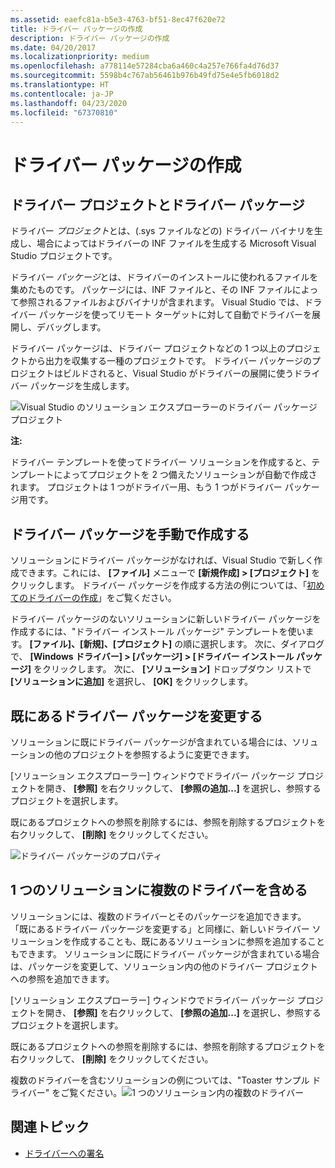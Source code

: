 ```yaml
---
ms.assetid: eaefc81a-b5e3-4763-bf51-8ec47f620e72
title: ドライバー パッケージの作成
description: ドライバー パッケージの作成
ms.date: 04/20/2017
ms.localizationpriority: medium
ms.openlocfilehash: a778114e57284cba6a460c4a257e766fa4d76d37
ms.sourcegitcommit: 5598b4c767ab56461b976b49fd75e4e5fb6018d2
ms.translationtype: HT
ms.contentlocale: ja-JP
ms.lasthandoff: 04/23/2020
ms.locfileid: "67370810"
---
```

# <a name="creating-a-driver-package"></a>ドライバー パッケージの作成

## <a name="span-iddriver_projects_and_packagesspanspan-iddriver_projects_and_packagesspanspan-iddriver_projects_and_packagesspandriver-projects-and-packages"></a><span id="Driver_projects_and_packages"></span><span id="driver_projects_and_packages"></span><span id="DRIVER_PROJECTS_AND_PACKAGES"></span>ドライバー プロジェクトとドライバー パッケージ


ドライバー *プロジェクト*とは、(.sys ファイルなどの) ドライバー バイナリを生成し、場合によってはドライバーの INF ファイルを生成する Microsoft Visual Studio プロジェクトです。

ドライバー *パッケージ*とは、ドライバーのインストールに使われるファイルを集めたものです。 パッケージには、INF ファイルと、その INF ファイルによって参照されるファイルおよびバイナリが含まれます。 Visual Studio では、ドライバー パッケージを使ってリモート ターゲットに対して自動でドライバーを展開し、デバッグします。

ドライバー パッケージは、ドライバー プロジェクトなどの 1 つ以上のプロジェクトから出力を収集する一種のプロジェクトです。 ドライバー パッケージのプロジェクトはビルドされると、Visual Studio がドライバーの展開に使うドライバー パッケージを生成します。

![Visual Studio のソリューション エクスプローラーのドライバー パッケージ プロジェクト](images/VsSlnExplorer.png)

**注:**  

 

ドライバー テンプレートを使ってドライバー ソリューションを作成すると、テンプレートによってプロジェクトを 2 つ備えたソリューションが自動で作成されます。 プロジェクトは 1 つがドライバー用、もう 1 つがドライバー パッケージ用です。
## <a name="span-idmanually_creating_a_driver_packagespanspan-idmanually_creating_a_driver_packagespanspan-idmanually_creating_a_driver_packagespanmanually-creating-a-driver-package"></a><span id="Manually_creating_a_driver_package"></span><span id="manually_creating_a_driver_package"></span><span id="MANUALLY_CREATING_A_DRIVER_PACKAGE"></span>ドライバー パッケージを手動で作成する


ソリューションにドライバー パッケージがなければ、Visual Studio で新しく作成できます。これには、 **[ファイル]** メニューで **[新規作成] &gt; [プロジェクト]** をクリックします。 ドライバー パッケージを作成する方法の例については、「[初めてのドライバーの作成](https://docs.microsoft.com/windows-hardware/drivers/gettingstarted/writing-your-first-driver)」をご覧ください。

ドライバー パッケージのないソリューションに新しいドライバー パッケージを作成するには、"ドライバー インストール パッケージ" テンプレートを使います。 **[ファイル]、[新規]、[プロジェクト]** の順に選択します。 次に、ダイアログで、 **[Windows ドライバー] &gt; [パッケージ] &gt; [ドライバー インストール パッケージ]** をクリックします。 次に、 **[ソリューション]** ドロップダウン リストで **[ソリューションに追加]** を選択し、 **[OK]** をクリックします。

## <a name="span-idmodifying_an_existing_driver_packagespanspan-idmodifying_an_existing_driver_packagespanspan-idmodifying_an_existing_driver_packagespanmodifying-an-existing-driver-package"></a><span id="Modifying_an_existing_driver_package"></span><span id="modifying_an_existing_driver_package"></span><span id="MODIFYING_AN_EXISTING_DRIVER_PACKAGE"></span>既にあるドライバー パッケージを変更する


ソリューションに既にドライバー パッケージが含まれている場合には、ソリューションの他のプロジェクトを参照するように変更できます。

[ソリューション エクスプローラー] ウィンドウでドライバー パッケージ プロジェクトを開き、 **[参照]** を右クリックして、 **[参照の追加...]** を選択し、参照するプロジェクトを選択します。

既にあるプロジェクトへの参照を削除するには、参照を削除するプロジェクトを右クリックして、 **[削除]** をクリックしてください。

![ドライバー パッケージのプロパティ](images/VsDrvrPkgProps.png)

## <a name="span-idmultiple_drivers_in_a_solutionspanspan-idmultiple_drivers_in_a_solutionspanspan-idmultiple_drivers_in_a_solutionspanmultiple-drivers-in-a-solution"></a><span id="Multiple_drivers_in_a_solution"></span><span id="multiple_drivers_in_a_solution"></span><span id="MULTIPLE_DRIVERS_IN_A_SOLUTION"></span>1 つのソリューションに複数のドライバーを含める


ソリューションには、複数のドライバーとそのパッケージを追加できます。 「既にあるドライバー パッケージを変更する」と同様に、新しいドライバー ソリューションを作成することも、既にあるソリューションに参照を追加することもできます。 ソリューションに既にドライバー パッケージが含まれている場合は、パッケージを変更して、ソリューション内の他のドライバー プロジェクトへの参照を追加できます。

[ソリューション エクスプローラー] ウィンドウでドライバー パッケージ プロジェクトを開き、 **[参照]** を右クリックして、 **[参照の追加...]** を選択し、参照するプロジェクトを選択します。

既にあるプロジェクトへの参照を削除するには、参照を削除するプロジェクトを右クリックして、 **[削除]** をクリックしてください。

複数のドライバーを含むソリューションの例については、"Toaster サンプル ドライバー" をご覧ください。![1 つのソリューション内の複数のドライバー](images/MultipleDriversSingleSolution.png)

## <a name="span-idrelated_topicsspanrelated-topics"></a><span id="related_topics"></span>関連トピック


* [ドライバーへの署名](signing-a-driver.md)
 

 






